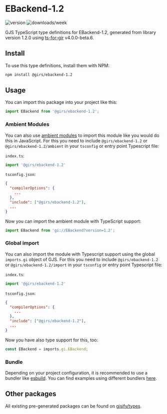 
# EBackend-1.2

![version](https://img.shields.io/npm/v/@girs/ebackend-1.2)
![downloads/week](https://img.shields.io/npm/dw/@girs/ebackend-1.2)


GJS TypeScript type definitions for EBackend-1.2, generated from library version 1.2.0 using [ts-for-gir](https://github.com/gjsify/ts-for-gir) v4.0.0-beta.6.


## Install

To use this type definitions, install them with NPM:
```bash
npm install @girs/ebackend-1.2
```

## Usage

You can import this package into your project like this:
```ts
import EBackend from '@girs/ebackend-1.2';
```

### Ambient Modules

You can also use [ambient modules](https://github.com/gjsify/ts-for-gir/tree/main/packages/cli#ambient-modules) to import this module like you would do this in JavaScript.
For this you need to include `@girs/ebackend-1.2` or `@girs/ebackend-1.2/ambient` in your `tsconfig` or entry point Typescript file:

`index.ts`:
```ts
import '@girs/ebackend-1.2'
```

`tsconfig.json`:
```json
{
  "compilerOptions": {
    ...
  },
  "include": ["@girs/ebackend-1.2"],
  ...
}
```

Now you can import the ambient module with TypeScript support: 

```ts
import EBackend from 'gi://EBackend?version=1.2';
```

### Global import

You can also import the module with Typescript support using the global `imports.gi` object of GJS.
For this you need to include `@girs/ebackend-1.2` or `@girs/ebackend-1.2/import` in your `tsconfig` or entry point Typescript file:

`index.ts`:
```ts
import '@girs/ebackend-1.2'
```

`tsconfig.json`:
```json
{
  "compilerOptions": {
    ...
  },
  "include": ["@girs/ebackend-1.2"],
  ...
}
```

Now you have also type support for this, too:

```ts
const EBackend = imports.gi.EBackend;
```

### Bundle

Depending on your project configuration, it is recommended to use a bundler like [esbuild](https://esbuild.github.io/). You can find examples using different bundlers [here](https://github.com/gjsify/ts-for-gir/tree/main/examples).

## Other packages

All existing pre-generated packages can be found on [gjsify/types](https://github.com/gjsify/types).

